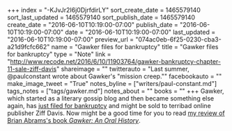 +++
index = "-KJvJr2I6j0DjrfdirLY"
sort_create_date = 1465579140
sort_last_updated = 1465579140
sort_publish_date = 1465579140
create_date = "2016-06-10T10:19:00-07:00"
publish_date = "2016-06-10T10:19:00-07:00"
date = "2016-06-10T10:19:00-07:00"
last_updated = "2016-06-10T10:19:00-07:00"
preview_url = "074ac0eb-6f25-0230-cba3-a21d9fcfc662"
name = "Gawker files for bankruptcy"
title = "Gawker files for bankruptcy"
type = "Note"
link = "http://www.recode.net/2016/6/10/11903764/gawker-bankruptcy-chapter-11-sale-ziff-davis"
shareimage = ""
twitterauto = "Last summer, @paulconstant wrote about Gawker's \"mission creep.\""
facebookauto = ""
make_image_tweet = "True"
notes_byline = ["writers/paul-constant.md"]
tags_notes = ["tags/gawker.md"]
notes_about = ""
books = ""
+++
Gawker, which started as a literary gossip blog and then became something else again, has [just filed for bankruptcy](http://www.recode.net/2016/6/10/11903764/gawker-bankruptcy-chapter-11-sale-ziff-davis) and might be sold to terribad online publisher Ziff Davis. Now might be a good time for you to read [my review of Brian Abrams's book *Gawker: An Oral History*](http://seattlereviewofbooks.com/reviews/who-gawks-at-the-gawkers/).